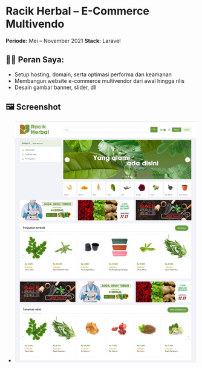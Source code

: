# Racik Herbal – E-Commerce Multivendo

**Periode:** Mei – November 2021 
**Stack:** Laravel

## 👨‍💻 Peran Saya:
- Setup hosting, domain, serta optimasi performa dan keamanan
- Membangun website e-commerce multivendor dari awal hingga rilis
- Desain gambar banner, slider, dll

## 🖼️ Screenshot
- ![Homepage](homepage.jpeg)
